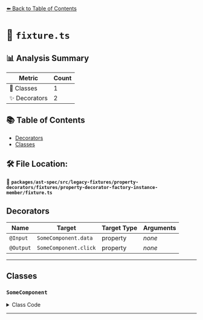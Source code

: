 [⬅️ Back to Table of Contents](../../../../../../../index.md)

# 📄 `fixture.ts`

## 📊 Analysis Summary

| Metric | Count |
|--------|-------|
| 🧱 Classes | 1 |
| ✨ Decorators | 2 |

## 📚 Table of Contents

- [Decorators](#decorators)
- [Classes](#classes)

## 🛠️ File Location:
📂 **`packages/ast-spec/src/legacy-fixtures/property-decorators/fixtures/property-decorator-factory-instance-member/fixture.ts`**

## Decorators

| Name | Target | Target Type | Arguments |
|------|--------|-------------|----------|
| `@Input` | `SomeComponent.data` | property | *none* |
| `@Output` | `SomeComponent.click` | property | *none* |


---

## Classes

### `SomeComponent`

<details><summary>Class Code</summary>

```ts
class SomeComponent {
  @Input() data;
  @Output()
  click = new EventEmitter();
}
```
</details>


---